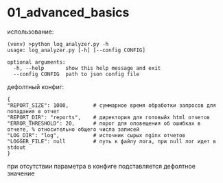 # 01_advanced_basics

использование:
```
(venv) >python log_analyzer.py -h
usage: log_analyzer.py [-h] [--config CONFIG]

optional arguments:
  -h, --help       show this help message and exit
  --config CONFIG  path to json config file
```

дефолтный конфиг:
```
{
"REPORT_SIZE": 1000,        # суммарное время обработки запросов для попадания в отчет
"REPORT_DIR": "reports",    # директория для готовыйх html отчетов
"ERROR_THRESHOLD": 20,      # порог для оповещения об ошибках в отчете, % относительно общего числа записей
"LOG_DIR": "log",           # источник сырых nginx отчетов
"LOGGER_FILE": null         # путь к файлу лога, при null лог идет в stdout
}
```
при отсутствии параметра в конфиге подставляется дефолтное значение




